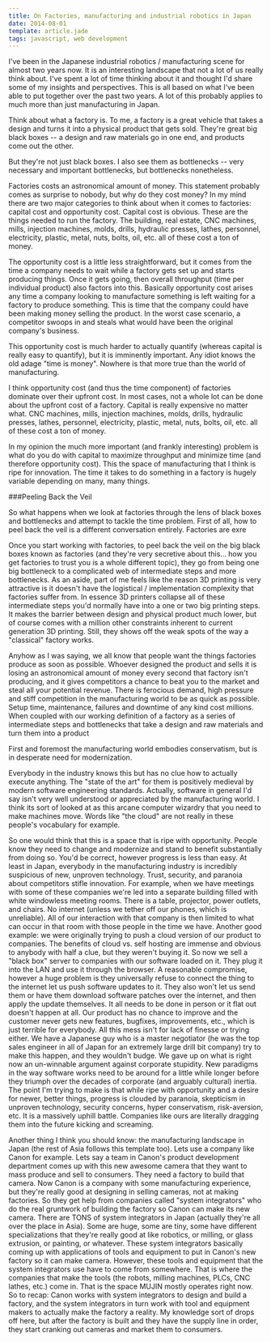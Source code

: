 ```yaml
---
title: On Factories, manufacturing and industrial robotics in Japan
date: 2014-08-01
template: article.jade
tags: javascript, web development
---
```


I've been in the Japanese industrial robotics / manufacturing scene for almost two years now. It is an interesting landscape that not a lot of us really think about. I've spent a lot of time thinking about it and thought I'd share some of my insights and perspectives. This is all based on what I've been able to put together over the past two years. A lot of this probably applies to much more than just manufacturing in Japan.

Think about what a factory is. To me, a factory is a great vehicle that takes a design and turns it into a physical product that gets sold. They're great big black boxes -- a design and raw materials go in one end, and products come out the other.

But they're not just black boxes. I also see them as bottlenecks -- very necessary and important bottlenecks, but bottlenecks nonetheless. 

Factories costs an astronomical amount of money. This statement probably comes as surprise to nobody, but why do they cost money? In my mind there are two major categories to think about when it comes to factories: capital cost and opportunity cost. Capital cost is obvious. These are the things needed to run the factory. The building, real estate, CNC machines, mills, injection machines, molds, drills, hydraulic presses, lathes, personnel, electricity, plastic, metal, nuts, bolts, oil, etc. all of these cost a ton of money.

The opportunity cost is a little less straightforward, but it comes from the time a company needs to wait while a factory gets set up and starts producing things. Once it gets going, then overall throughput (time per individual product) also factors into this. Basically opportunity cost arises any time a company looking to manufacture something is left waiting for a factory to produce something. This is time that the company could have been making money selling the product. In the worst case scenario, a competitor swoops in and steals what would have been the original company's business.

This opportunity cost is much harder to actually quantify (whereas capital is really easy to quantify), but it is imminently important. Any idiot knows the old adage "time is money". Nowhere is that more true than the world of manufacturing.

I think opportunity cost (and thus the time component) of factories dominate over their upfront cost. In most cases, not a whole lot can be done about the upfront cost of a factory. Capital is really expensive no matter what. CNC machines, mills, injection machines, molds, drills, hydraulic presses, lathes, personnel, electricity, plastic, metal, nuts, bolts, oil, etc. all of these cost a ton of money.

In my opinion the much more important (and frankly interesting) problem is what do you do with capital to maximize throughput and minimize time (and therefore opportunity cost). This the space of manufacturing that I think is ripe for innovation. The time it takes to do something in a factory is hugely variable depending on many, many things.

###Peeling Back the Veil

So what happens when we look at factories through the lens of black boxes and bottlenecks and attempt to tackle the time problem. First of all, how to peel back the veil is a different conversation entirely. Factories are exre

Once you start working with factories, to peel back the veil on the big black boxes known as factories (and they're very secretive about this... how you get factories to trust you is a whole different topic), they go from being one big bottleneck to a complicated web of intermediate steps and more bottlenecks. As an aside, part of me feels like the reason 3D printing is very attractive is it doesn't have the logistical / implementation complexity that factories suffer from. In essence 3D printers collapse all of these intermediate steps you'd normally have into a one or two big printing steps. It makes the barrier between design and physical product much lower, but of course comes with a million other constraints inherent to current generation 3D printing. Still, they shows off the weak spots of the way a "classical" factory works.

Anyhow as I was saying, we all know that people want the things factories produce as soon as possible. Whoever designed the product and sells it is losing an astronomical amount of money every second that factory isn't producing, and it gives competitors a chance to beat you to the market and steal all your potential revenue. There is ferocious demand, high pressure and stiff competition in the manufacturing world to be as quick as possible. Setup time, maintenance, failures and downtime of any kind cost millions. When coupled with our working definition of a factory as a series of intermediate steps and bottlenecks that take a design and raw materials and turn them into a product

First and foremost the manufacturing world embodies conservatism, but is in desperate need for modernization. 

Everybody in the industry knows this but has no clue how to actually execute anything. The "state of the art" for them is positively medieval by modern software engineering standards. Actually, software in general I'd say isn't very well understood or appreciated by the manufacturing world. I think its sort of looked at as this arcane computer wizardry that you need to make machines move. Words like "the cloud" are not really in these people's vocabulary for example.

So one would think that this is a space that is ripe with opportunity. People know they need to change and modernize and stand to benefit substantially from doing so. You'd be correct, however progress is less than easy. At least in Japan, everybody in the manufacturing industry is incredibly suspicious of new, unproven technology. Trust, security, and paranoia about competitors stifle innovation. For example, when we have meetings with some of these companies we're led into a separate building filled with white windowless meeting rooms. There is a table, projector, power outlets, and chairs. No internet (unless we tether off our phones, which is unreliable). All of our interaction with that company is then limited to what can occur in that room with those people in the time we have. Another good example: we were originally trying to push a cloud version of our product to companies. The benefits of cloud vs. self hosting are immense and obvious to anybody with half a clue, but they weren't buying it. So now we sell a "black box" server to companies with our software loaded on it. They plug it into the LAN and use it through the browser. A reasonable compromise, however a huge problem is they universally refuse to connect the thing to the internet let us push software updates to it. They also won't let us send them or have them download software patches over the internet, and then apply the update themselves. It all needs to be done in person or it flat out doesn't happen at all. Our product has no chance to improve and the customer never gets new features, bugfixes, improvements, etc., which is just terrible for everybody. All this mess isn't for lack of finesse or trying either. We have a Japanese guy who is a master negotiator (he was the top sales engineer in all of Japan for an extremely large drill bit company) try to make this happen, and they wouldn't budge. We gave up on what is right now an un-winnable argument against corporate stupidity. New paradigms in the way software works need to be around for a little while longer before they triumph over the decades of corporate (and arguably cultural) inertia. The point I'm trying to make is that while ripe with opportunity and a desire for newer, better things, progress is clouded by paranoia, skepticism in unproven technology, security concerns, hyper conservatism, risk-aversion, etc. It is a massively uphill battle. Companies like ours are literally dragging them into the future kicking and screaming.

Another thing I think you should know: the manufacturing landscape in Japan (the rest of Asia follows this template too). Lets use a company like Canon for example. Lets say a team in Canon's product development department comes up with this new awesome camera that they want to mass produce and sell to consumers. They need a factory to build that camera. Now Canon is a company with some manufacturing experience, but they're really good at designing in selling cameras, not at making factories. So they get help from companies called "system integrators" who do the real gruntwork of building the factory so Canon can make its new camera. There are TONS of system integrators in Japan (actually they're all over the place in Asia). Some are huge, some are tiny, some have different specializations that they're really good at like robotics, or milling, or glass extrusion, or painting, or whatever. These system integrators basically coming up with applications of tools and equipment to put in Canon's new factory so it can make camera. However, these tools and equipment that the system integrators use have to come from somewhere. That is where the companies that make the tools (the robots, milling machines, PLCs, CNC lathes, etc.) come in. That is the space MUJIN mostly operates right now. So to recap: Canon works with system integrators to design and build a factory, and the system integrators in turn work with tool and equipment makers to actually make the factory a reality. My knowledge sort of drops off here, but after the factory is built and they have the supply line in order, they start cranking out cameras and market them to consumers.
